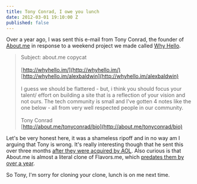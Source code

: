 ```yaml
---
title: Tony Conrad, I owe you lunch
date: 2012-03-01 19:10:00 Z
published: false
---
```


Over a year ago, I was sent this e-mail from Tony Conrad, the founder of [About.me](http://about.me) in response to a weekend project we made called [Why Hello](http://whyhello.im).

> Subject: about.me copycat<br /><br />[http://whyhello.im/](http://whyhello.im/)<br />[http://whyhello.im/alexbaldwin](http://whyhello.im/alexbaldwin)<br /><br />I guess we should be flattered - but, i think you should focus your talent/ effort on building a site that is a reflection of your vision and not ours. The tech community is small and I've gotten 4 notes like the one below - all from very well respected people in our community.<br /><br />Tony Conrad<br />[http://about.me/tonyconrad/bio](http://about.me/tonyconrad/bio)

Let's be very honest here, it was a shameless ripoff and in no way am I arguing that Tony is wrong. It's really interesting though that he sent this over three months [after they were acquired by AOL](http://mashable.com/2010/12/20/about-me-acquired/). Also curious is that About.me is almost a literal clone of Flavors.me, which [predates them by over a year](http://techcrunch.com/2010/02/23/flavors-me-build-profile/).

So Tony,  I'm sorry for cloning your clone, lunch is on me next time.
